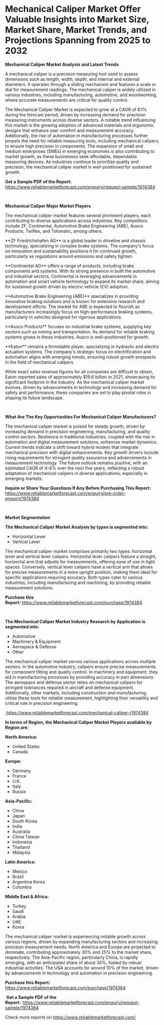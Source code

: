 <p><h1>Mechanical Caliper Market Offer Valuable Insights into Market Size, Market Share, Market Trends, and Projections Spanning from 2025 to 2032</h1></p><p><strong>Mechanical Caliper Market Analysis and Latest Trends</strong></p>
<p><p>A mechanical caliper is a precision measuring tool used to assess dimensions such as length, width, depth, and internal and external diameters. It operates through a sliding mechanism and features a scale or dial for measurement readings. The mechanical caliper is widely utilized in various industries, including manufacturing, automotive, and woodworking, where accurate measurements are critical for quality control.</p><p>The Mechanical Caliper Market is expected to grow at a CAGR of 8.1% during the forecast period, driven by increasing demand for precision measuring instruments across diverse sectors. A notable trend influencing this market is the growing adoption of advanced materials and ergonomic designs that enhance user comfort and measurement accuracy. Additionally, the rise of automation in manufacturing processes further propels the need for reliable measuring tools, including mechanical calipers, to ensure high precision in components. The expansion of small and medium enterprises (SMEs) in emerging economies is also contributing to market growth, as these businesses seek affordable, dependable measuring devices. As industries continue to prioritize quality and precision, the mechanical caliper market is well-positioned for sustained growth.</p></p>
<p><strong>Get a Sample PDF of the Report:&nbsp;</strong> <a href="https://www.reliablemarketforecast.com/enquiry/request-sample/1974384?utm_campaign=2235&utm_medium=2&utm_source=Github&utm_content=ia&utm_term=10042025&utm_id=mechanical-caliper">https://www.reliablemarketforecast.com/enquiry/request-sample/1974384</a></p>
<p>&nbsp;</p>
<p><strong>Mechanical Caliper Major Market Players</strong></p>
<p><p>The mechanical caliper market features several prominent players, each contributing to diverse applications across industries. Key competitors include ZF, Continental, Automotive Brake Engineering (ABE), Ausco Products, Twiflex, and Tolomatic, among others.</p><p>**ZF Friedrichshafen AG** is a global leader in driveline and chassis technology, specializing in complex brake systems. The company's focus on innovation and sustainability positions it for continued growth, particularly as regulations around emissions and safety tighten.</p><p>**Continental AG** offers a range of products, including brake components and systems. With its strong presence in both the automotive and industrial sectors, Continental is leveraging advancements in automation and smart vehicle technology to expand its market share, aiming for sustained growth driven by electric vehicle (EV) adoption.</p><p>**Automotive Brake Engineering (ABE)** specializes in providing innovative braking solutions and is known for extensive research and development efforts. The market for ABE is expected to flourish as manufacturers increasingly focus on high-performance braking systems, particularly in vehicles designed for rigorous applications.</p><p>**Ausco Products** focuses on industrial brake systems, supplying key sectors such as mining and transportation. As demand for reliable braking systems grows in these industries, Ausco is well-positioned for growth.</p><p>**Eaton** remains a formidable player, specializing in hydraulic and electric actuation systems. The company's strategic focus on electrification and automation aligns with emerging trends, ensuring robust growth prospects in the field of mechanical calipers.</p><p>While exact sales revenue figures for all companies are difficult to obtain, Eaton reported sales of approximately $19.6 billion in 2021, showcasing its significant footprint in the industry. As the mechanical caliper market evolves, driven by advancements in technology and increasing demand for safety and performance, these companies are set to play pivotal roles in shaping its future landscape.</p></p>
<p>&nbsp;</p>
<p><strong>What Are The Key Opportunities For Mechanical Caliper Manufacturers?</strong></p>
<p><p>The mechanical caliper market is poised for steady growth, driven by increasing demand in precision engineering, manufacturing, and quality control sectors. Resilience in traditional industries, coupled with the rise in automation and digital measurement solutions, enhances market dynamics. Current trends indicate a shift toward hybrid models that integrate mechanical precision with digital enhancements. Key growth drivers include rising requirements for stringent quality assurance and advancements in measurement technology. The future outlook remains positive, with an estimated CAGR of 4-6% over the next five years, reflecting a robust adaptation of mechanical calipers in diverse applications, especially in emerging markets.</p></p>
<p><strong>Inquire or Share Your Questions If Any Before Purchasing This Report:</strong> <a href="https://www.reliablemarketforecast.com/enquiry/pre-order-enquiry/1974384?utm_campaign=2235&utm_medium=2&utm_source=Github&utm_content=ia&utm_term=10042025&utm_id=mechanical-caliper">https://www.reliablemarketforecast.com/enquiry/pre-order-enquiry/1974384</a></p>
<p>&nbsp;</p>
<p><strong>Market Segmentation</strong></p>
<p><strong>The Mechanical Caliper Market Analysis by types is segmented into:</strong></p>
<p><ul><li>Horizontal Lever</li><li>Vertical Lever</li></ul></p>
<p><p>The mechanical caliper market comprises primarily two types: horizontal lever and vertical lever calipers. Horizontal lever calipers feature a straight, horizontal arm that adjusts for measurements, offering ease of use in tight spaces. Conversely, vertical lever calipers have a vertical arm that allows for precise measurements in a more upright position, making them ideal for specific applications requiring accuracy. Both types cater to various industries, including manufacturing and machining, by providing reliable measurement solutions.</p></p>
<p><strong>Purchase this Report:&nbsp;</strong><a href="https://www.reliablemarketforecast.com/purchase/1974384?utm_campaign=2235&utm_medium=2&utm_source=Github&utm_content=ia&utm_term=10042025&utm_id=mechanical-caliper">https://www.reliablemarketforecast.com/purchase/1974384</a></p>
<p>&nbsp;</p>
<p><strong>The Mechanical Caliper Market Industry Research by Application is segmented into:</strong></p>
<p><ul><li>Automotive</li><li>Machinery & Equipment</li><li>Aerospace & Defense</li><li>Other</li></ul></p>
<p><p>The mechanical caliper market serves various applications across multiple sectors. In the automotive industry, calipers ensure precise measurements for component fitting and quality control. In machinery and equipment, they aid in manufacturing processes by providing accuracy in part dimensions. The aerospace and defense sector relies on mechanical calipers for stringent tolerances required in aircraft and defense equipment. Additionally, other markets, including construction and manufacturing, utilize these tools for reliable measurement, highlighting their versatility and critical role in precision engineering.</p></p>
<p><a href="https://www.reliablemarketforecast.com/mechanical-caliper-r1974384?utm_campaign=2235&utm_medium=2&utm_source=Github&utm_content=ia&utm_term=10042025&utm_id=mechanical-caliper">&nbsp;https://www.reliablemarketforecast.com/mechanical-caliper-r1974384</a></p>
<p><strong>In terms of Region, the Mechanical Caliper Market Players available by Region are:</strong></p>
<p>
    <p> <strong> North America: </strong>
        <ul>
            <li>United States</li>
            <li>Canada</li>
        </ul>
        </p> 
    <p> <strong> Europe: </strong>
        <ul>
            <li>Germany</li>
            <li>France</li>
            <li>U.K.</li>
            <li>Italy</li>
            <li>Russia</li>
        </ul>
        </p> 
    <p> <strong> Asia-Pacific: </strong>
        <ul>
            <li>China</li>
            <li>Japan</li>
            <li>South Korea</li>
            <li>India</li>
            <li>Australia</li>
            <li>China Taiwan</li>
            <li>Indonesia</li>
            <li>Thailand</li>
            <li>Malaysia</li>
        </ul>
        </p> 
    <p> <strong> Latin America: </strong>
        <ul>
            <li>Mexico</li>
            <li>Brazil</li>
            <li>Argentina Korea</li>
            <li>Colombia</li>
        </ul>
        </p> 
    <p> <strong> Middle East & Africa: </strong>
        <ul>
            <li>Turkey</li>
            <li>Saudi</li>
            <li>Arabia</li>
            <li>UAE</li>
            <li>Korea</li>
        </ul>
    </p>
    </p>
<p><p>The mechanical caliper market is experiencing notable growth across various regions, driven by expanding manufacturing sectors and increasing precision measurement needs. North America and Europe are projected to dominate, contributing approximately 30% and 25% to the market share, respectively. The Asia-Pacific region, particularly China, is rapidly emerging, with an anticipated share of about 35%, fueled by robust industrial activities. The USA accounts for around 10% of the market, driven by advancements in technology and automation in precision engineering.</p></p>
<p><strong>Purchase this Report: </strong><a href="https://www.reliablemarketforecast.com/purchase/1974384?utm_campaign=2235&utm_medium=2&utm_source=Github&utm_content=ia&utm_term=10042025&utm_id=mechanical-caliper">https://www.reliablemarketforecast.com/purchase/1974384</a></p>
<p>&nbsp;<strong>Get a Sample PDF of the Report:&nbsp;&nbsp;</strong><a href="https://www.reliablemarketforecast.com/enquiry/request-sample/1974384?utm_campaign=2235&utm_medium=2&utm_source=Github&utm_content=ia&utm_term=10042025&utm_id=mechanical-caliper">https://www.reliablemarketforecast.com/enquiry/request-sample/1974384</a></p>
<p><strong></strong></p>
<p>Check more reports on <a href="https://www.reliablemarketforecast.com/?utm_campaign=2235&utm_medium=2&utm_source=Github&utm_content=ia&utm_term=10042025&utm_id=mechanical-caliper">https://www.reliablemarketforecast.com/</a></p>